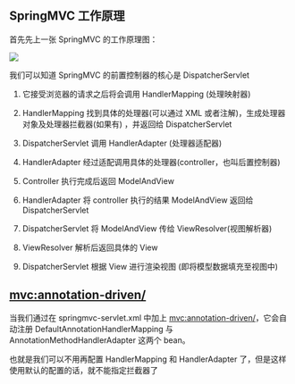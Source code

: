 ## SpringMVC 工作原理
首先先上一张 SpringMVC 的工作原理图：
  
![](https://images2015.cnblogs.com/blog/249993/201612/249993-20161212142542042-2117679195.jpg)  

我们可以知道 SpringMVC 的前置控制器的核心是 DispatcherServlet   

1. 它接受浏览器的请求之后将会调用 HandlerMapping (处理映射器)  

2. HandlerMapping 找到具体的处理器(可以通过 XML 或者注解)，生成处理器对象及处理器拦截器(如果有) ，并返回给 DispatcherServlet  

3. DispatcherServlet 调用 HandlerAdapter (处理器适配器) 

4. HandlerAdapter 经过适配调用具体的处理器(controller，也叫后置控制器) 

5. Controller 执行完成后返回 ModelAndView  

6. HandlerAdapter 将 controller 执行的结果 ModelAndView 返回给 DispatcherServlet 

7. DispatcherServlet 将 ModelAndView 传给 ViewResolver(视图解析器) 

8. ViewResolver 解析后返回具体的 View

9. DispatcherServlet 根据 View 进行渲染视图 (即将模型数据填充至视图中)   


## <mvc:annotation-driven/>
当我们通过在 springmvc-servlet.xml 中加上
<mvc:annotation-driven/>，它会自动注册 DefaultAnnotationHandlerMapping 与 AnnotationMethodHandlerAdapter 这两个 bean。  

也就是我们可以不用再配置 HandlerMapping 和 HandlerAdapter 了，但是这样使用默认的配置的话，就不能指定拦截器了  

